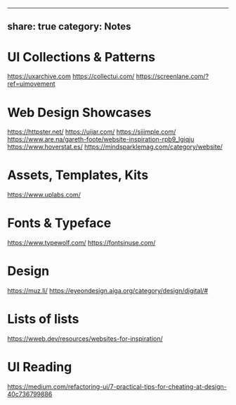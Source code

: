 
---
share: true
category: Notes
---

# UI Collections & Patterns

https://uxarchive.com
https://collectui.com/
https://screenlane.com/?ref=uimovement

# Web Design Showcases  

https://httpster.net/
https://uijar.com/
https://siiimple.com/
https://www.are.na/gareth-foote/website-inspiration-rpb9_lgiqju
https://www.hoverstat.es/
https://mindsparklemag.com/category/website/

# Assets, Templates, Kits
https://www.uplabs.com/

# Fonts & Typeface
https://www.typewolf.com/
https://fontsinuse.com/

# Design 
https://muz.li/
https://eyeondesign.aiga.org/category/design/digital/#
 
# Lists of lists
https://wweb.dev/resources/websites-for-inspiration/

# UI Reading
https://medium.com/refactoring-ui/7-practical-tips-for-cheating-at-design-40c736799886
